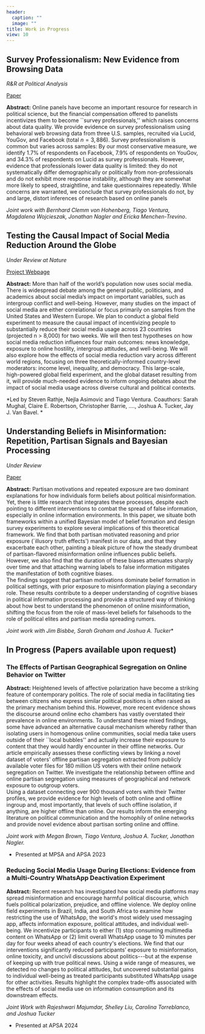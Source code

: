 ```yaml
---
header:
  caption: ""
  image: ""
title: Work in Progress
view: 10
---
```


## Survey Professionalism: New Evidence from Browsing Data

*R&R at Political Analysis*

[Paper](https://osf.io/preprints/osf/jxdc8)

**Abstract:** Online panels have become an important resource for research in political science, but the financial compensation offered to panelists incentivizes them to become \`\`survey professionals,'' which raises concerns about data quality. We provide evidence on survey professionalism using behavioral web browsing data from three U.S. samples, recruited via Lucid, YouGov, and Facebook (total $n = 3,886$). Survey professionalism is common but varies across samples: By our most conservative measure, we identify 1.7% of respondents on Facebook, 7.9% of respondents on YouGov, and 34.3% of respondents on Lucid as survey professionals. However, evidence that professionals lower data quality is limited: they do not systematically differ demographically or politically from non-professionals and do not exhibit more response instability, although they are somewhat more likely to speed, straightline, and take questionnaires repeatedly. While concerns are warranted, we conclude that survey professionals do not, by and large, distort inferences of research based on online panels

*Joint work with Bernhard Clemm von Hohenberg, Tiago Ventura, Magdalena Wojcieszak, Jonathan Nagler and Ericka Menchen-Trevino*.

## Testing the Causal Impact of Social Media Reduction Around the Globe

*Under Review at Nature*

[Project Webpage](https://globalsocialmediastudy.com/)

**Abstract:** More than half of the world’s population now uses social media. There is widespread debate among the general public, politicians, and academics about social media’s impact on important variables, such as intergroup conflict and well-being. However, many studies on the impact of social media are either correlational or focus primarily on samples from the United States and Western Europe. We plan to conduct a global field experiment to measure the causal impact of incentivizing people to substantially reduce their social media usage across 23 countries (projected n > 8,000) for two weeks. We will then test hypotheses on how social media reduction influences four main outcomes: news knowledge, exposure to online hostility, intergroup attitudes, and well-being. We will also explore how the effects of social media reduction vary across different world regions, focusing on three theoretically-informed country-level moderators: income level, inequality, and democracy. This large-scale, high-powered global field experiment, and the global dataset resulting from it, will provide much-needed evidence to inform ongoing debates about the impact of social media usage across diverse cultural and political contexts.

*Led by Steven Rathje, Nejla Asimovic and Tiago Ventura. Coauthors: Sarah Mughal, Claire E. Robertson, Christopher Barrie, ....,  Joshua A. Tucker,  Jay J. Van Bavel. *

## Understanding Beliefs in Misinformation: Repetition, Partisan Signals and Bayesian Processing

*Under Review*

[Paper](https://www.venturatiago.com/talk/ite/ite/pdf)

**Abstract:** Partisan motivations and repeated exposure are two dominant explanations for how individuals form beliefs about political misinformation. 
Yet, there is little research that integrates these processes, despite each pointing to different interventions to combat the spread of false information, especially in online information environments. 
In this paper, we situate both frameworks within a unified Bayesian model of belief formation and design survey experiments to explore several implications of this theoretical framework. 
We find that both partisan motivated reasoning and prior exposure (`illusory truth effects') manifest in our data, and that they exacerbate each other, painting a bleak picture of how the steady drumbeat of partisan-flavored misinformation online influences public beliefs. 
However, we also find that the duration of these biases attenuates sharply over time and that attaching warning labels to false information mitigates the manifestation of both cognitive biases.  
The findings suggest that partisan motivations dominate belief formation in political settings, with prior exposure to misinformation playing a secondary role. 
These results contribute to a deeper understanding of cognitive biases in political information processing and provide a structured way of thinking about how best to understand the phenomenon of online misinformation, shifting the focus from the role of mass-level beliefs for falsehoods to the role of political elites and partisan media spreading rumors.

*Joint work with Jim Bisbbe, Sarah Graham and Joshua A. Tucker**

## In Progress (Papers available upon request)

### The Effects of Partisan Geographical Segregation on Online Behavior on Twitter

**Abstract:** Heightened levels of affective polarization have become a striking feature of contemporary politics. 
The role of social media in facilitating ties between citizens who express similar political positions is often raised as the primary mechanism behind this.
However, more recent evidence shows the discourse around online echo chambers has vastly overstated their prevalence in online environments.
To understand these mixed findings, some have advanced an alternative causal mechanism whereby rather than isolating users in homogenous online communities, social media take users outside of their ``local bubbles'' and actually increase their exposure to content that they would hardly encounter in their offline networks. 
Our article empirically assesses these conflicting views by linking a novel dataset of voters' offline partisan segregation extracted from publicly available voter files for 180 million US voters with their online network segregation on Twitter.
We investigate the relationship between offline and online partisan segregation using measures of geographical and network exposure to outgroup voters.  
Using a dataset connecting over 900 thousand voters with their Twitter profiles, we provide evidence for high levels of both online and offline ingroup and, most importantly, that levels of such offline isolation, if anything, are higher offline than online. 
Our results inform the emerging literature on political communication and the homophily of online networks and provide novel evidence about partisan sorting online and offline. 

*Joint work with Megan Brown, Tiago Ventura, Joshua A. Tucker, Jonathan Nagler.*

- Presented at MPSA and APSA 2023
      	

### Reducing Social Media Usage During Elections: Evidence from a Multi-Country WhatsApp Deactivation Experiment

**Abstract:**  Recent research has investigated how social media platforms may spread misinformation and encourage harmful political discourse, which fuels political polarization, prejudice, and offline violence. We deploy online field experiments in Brazil, India, and South Africa to examine how restricting the use of WhatsApp, the world's most widely used messaging app, affects information exposure, political attitudes, and individual well-being. We incentivize participants to either (1) stop consuming multimedia content on WhatsApp or (2) limit overall WhatsApp usage to 10 minutes per day for four weeks ahead of each country's elections. We find that our interventions significantly reduced participants’ exposure to misinformation, online toxicity, and uncivil discussions about politics---but at the expense of keeping up with true political news. Using a wide range of measures, we  detected no changes to political attitudes, but uncovered substantial gains to individual well-being as treated participants substituted WhatsApp usage for other activities. Results highlight the complex trade-offs associated with the effects of social media use on information consumption and its downstream effects. 

*Joint Work with Rajeshwari Majumdar, Shelley Liu, Carolina Torreblanco, and Joshua Tucker* 

- Presented at APSA 2024



